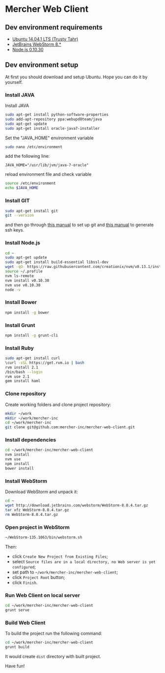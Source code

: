 Mercher Web Client
==================

## Dev environment requirements
* [Ubuntu 14.04.1 LTS (Trusty Tahr)](http://releases.ubuntu.com/14.04.1/)
* [JetBrains WebStorm 8.*](http://www.jetbrains.com/webstorm/download/)
* [Node.js 0.10.30](http://nodejs.org/download/)

## Dev environment setup
At first you should download and setup Ubuntu. Hope you can do it by yourself.

### Install JAVA
Install JAVA
```bash
sudo apt-get install python-software-properties
sudo add-apt-repository ppa:webupd8team/java
sudo apt-get update
sudo apt-get install oracle-java7-installer
```
Set the "JAVA_HOME" environment variable
```bash
sudo nano /etc/environment
```
add the following line:
```
JAVA_HOME="/usr/lib/jvm/java-7-oracle"
```
reload environment file and check variable
```bash
source /etc/environment
echo $JAVA_HOME
```

### Install GIT
```bash
sudo apt-get install git
git --version
```
and then go through [this manual](https://help.github.com/articles/set-up-git#setting-up-git) to set up git and [this manual](https://help.github.com/articles/generating-ssh-keys) to generate ssh keys.

### Install Node.js
```bash
cd ~
sudo apt-get update
sudo apt-get install build-essential libssl-dev
wget -qO- https://raw.githubusercontent.com/creationix/nvm/v0.13.1/install.sh | bash
source ~/.profile
nvm ls-remote
nvm install v0.10.30
nvm use v0.10.30
node -v
```

### Install Bower
```bash
npm install -g bower
```

### Install Grunt
```bash
npm install -g grunt-cli
```

### Install Ruby
```bash
sudo apt-get install curl
\curl -sSL https://get.rvm.io | bash
rvm install 2.1
/bin/bash --login
rvm use 2.1
gem install haml
```

### Clone repository
Create working folders and clone project repository:
```bash
mkdir ~/work
mkdir ~/work/mercher-inc
cd ~/work/mercher-inc
git clone git@github.com:mercher-inc/mercher-web-client.git
```

### Install dependencies
```bash
cd ~/work/mercher-inc/mercher-web-client
nvm install
nvm use
npm install
bower install
```

### Install WebStorm
Download WebStorm and unpack it:
```bash
cd ~
wget http://download.jetbrains.com/webstorm/WebStorm-8.0.4.tar.gz
tar xfz WebStorm-8.0.4.tar.gz
rm WebStorm-8.0.4.tar.gz
```

### Open project in WebStorm
```bash
~/WebStorm-135.1063/bin/webstorm.sh
```
Then:
* click `Create New Project from Existing Files`;
* select `Source files are in a local directory, no Web server is yet configured`;
* set path to `~/work/mercher-inc/mercher-web-client`;
* click `Project Root` button;
* click `Finish`.

### Run Web Client on local server
```bash
cd ~/work/mercher-inc/mercher-web-client
grunt serve
```

### Build Web Client
To build the project run the following command:
```bash
cd ~/work/mercher-inc/mercher-web-client
grunt build
```
It would create `dist` directory with built project.

Have fun!
